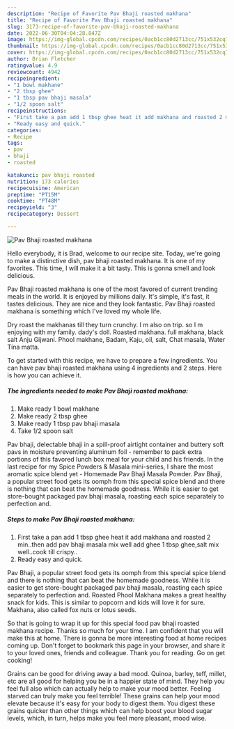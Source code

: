 ```yaml
---
description: "Recipe of Favorite Pav Bhaji roasted makhana"
title: "Recipe of Favorite Pav Bhaji roasted makhana"
slug: 3173-recipe-of-favorite-pav-bhaji-roasted-makhana
date: 2022-06-30T04:04:28.847Z
image: https://img-global.cpcdn.com/recipes/0acb1cc80d2713cc/751x532cq70/pav-bhaji-roasted-makhana-recipe-main-photo.jpg
thumbnail: https://img-global.cpcdn.com/recipes/0acb1cc80d2713cc/751x532cq70/pav-bhaji-roasted-makhana-recipe-main-photo.jpg
cover: https://img-global.cpcdn.com/recipes/0acb1cc80d2713cc/751x532cq70/pav-bhaji-roasted-makhana-recipe-main-photo.jpg
author: Brian Fletcher
ratingvalue: 4.9
reviewcount: 4942
recipeingredient:
- "1 bowl makhane"
- "2 tbsp ghee"
- "1 tbsp pav bhaji masala"
- "1/2 spoon salt"
recipeinstructions:
- "First take a pan add 1 tbsp ghee heat it add makhana and roasted 2 min..then add pav bhaji masala mix well add ghee 1 tbsp ghee,salt mix well..cook till crispy.."
- "Ready easy and quick."
categories:
- Recipe
tags:
- pav
- bhaji
- roasted

katakunci: pav bhaji roasted 
nutrition: 173 calories
recipecuisine: American
preptime: "PT15M"
cooktime: "PT48M"
recipeyield: "3"
recipecategory: Dessert

---
```



![Pav Bhaji roasted makhana](https://img-global.cpcdn.com/recipes/0acb1cc80d2713cc/751x532cq70/pav-bhaji-roasted-makhana-recipe-main-photo.jpg)

Hello everybody, it is Brad, welcome to our recipe site. Today, we're going to make a distinctive dish, pav bhaji roasted makhana. It is one of my favorites. This time, I will make it a bit tasty. This is gonna smell and look delicious.

Pav Bhaji roasted makhana is one of the most favored of current trending meals in the world. It is enjoyed by millions daily. It's simple, it's fast, it tastes delicious. They are nice and they look fantastic. Pav Bhaji roasted makhana is something which I've loved my whole life.

Dry roast the makhanas till they turn crunchy. I m also on trip. so I m enjoying with my family. dady&#39;s doll. Roasted makhana. full makhana, black salt Anju Gijwani. Phool makhane, Badam, Kaju, oil, salt, Chat masala, Water Tina matta.


To get started with this recipe, we have to prepare a few ingredients. You can have pav bhaji roasted makhana using 4 ingredients and 2 steps. Here is how you can achieve it.

<!--inarticleads1-->

##### The ingredients needed to make Pav Bhaji roasted makhana:

1. Make ready 1 bowl makhane
1. Make ready 2 tbsp ghee
1. Make ready 1 tbsp pav bhaji masala
1. Take 1/2 spoon salt


Pav bhaji, delectable bhaji in a spill-proof airtight container and buttery soft pavs in moisture preventing aluminum foil - remember to pack extra portions of this favored lunch box meal for your child and his friends. In the last recipe for my Spice Powders &amp; Masala mini-series, I share the most aromatic spice blend yet - Homemade Pav Bhaji Masala Powder. Pav Bhaji, a popular street food gets its oomph from this special spice blend and there is nothing that can beat the homemade goodness. While it is easier to get store-bought packaged pav bhaji masala, roasting each spice separately to perfection and. 

<!--inarticleads2-->

##### Steps to make Pav Bhaji roasted makhana:

1. First take a pan add 1 tbsp ghee heat it add makhana and roasted 2 min..then add pav bhaji masala mix well add ghee 1 tbsp ghee,salt mix well..cook till crispy..
1. Ready easy and quick.


Pav Bhaji, a popular street food gets its oomph from this special spice blend and there is nothing that can beat the homemade goodness. While it is easier to get store-bought packaged pav bhaji masala, roasting each spice separately to perfection and. Roasted Phool Makhana makes a great healthy snack for kids. This is similar to popcorn and kids will love it for sure. Makhana, also called fox nuts or lotus seeds. 

So that is going to wrap it up for this special food pav bhaji roasted makhana recipe. Thanks so much for your time. I am confident that you will make this at home. There is gonna be more interesting food at home recipes coming up. Don't forget to bookmark this page in your browser, and share it to your loved ones, friends and colleague. Thank you for reading. Go on get cooking!

Grains can be good for driving away a bad mood. Quinoa, barley, teff, millet, etc are all good for helping you be in a happier state of mind. They help you feel full also which can actually help to make your mood better. Feeling starved can truly make you feel terrible! These grains can help your mood elevate because it's easy for your body to digest them. You digest these grains quicker than other things which can help boost your blood sugar levels, which, in turn, helps make you feel more pleasant, mood wise.
